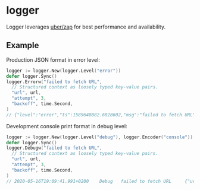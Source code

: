 # logger

Logger leverages [uber/zap](https://github.com/uber-go/zap) for best performance and availability.

## Example

Production JSON format in error level:

```go
logger := logger.New(logger.Level("error"))
defer logger.Sync()
logger.Errorw("failed to fetch URL",
  // Structured context as loosely typed key-value pairs.
  "url", url,
  "attempt", 3,
  "backoff", time.Second,
)
// {"level":"error","ts":1589648882.6028602,"msg":"failed to fetch URL","url":"https://localhost/foo","attempt":3,"backoff":1}
```

Development console print format in debug level:

```go
logger := logger.New(logger.Level("debug"), logger.Encoder("console"))
defer logger.Sync()
logger.Debugw("failed to fetch URL",
  // Structured context as loosely typed key-value pairs.
  "url", url,
  "attempt", 3,
  "backoff", time.Second,
)
// 2020-05-16T19:09:41.991+0200    Debug   failed to fetch URL     {"url": "https://localhost/foo", "attempt": 3, "backoff": "1s"}
```
